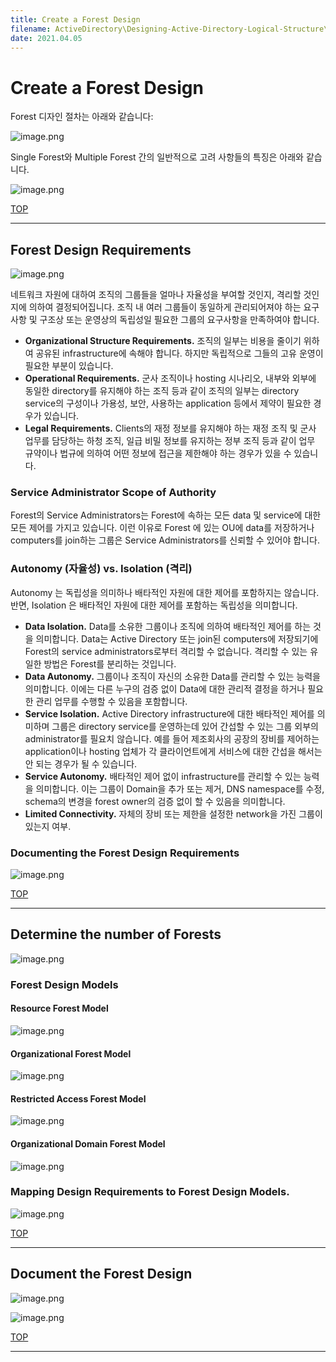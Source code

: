 ```yaml
---
title: Create a Forest Design
filename: ActiveDirectory\Designing-Active-Directory-Logical-Structure\Create-a-Forest-Design.md
date: 2021.04.05
---
```


# Create a Forest Design

Forest 디자인 절차는 아래와 같습니다:

![image.png](https://github.com/kj-park/Tech/blob/main/ActiveDirectory/.media/image-5c28d801-ec04-485d-bda5-45576fc37eae.png?raw=true)

Single Forest와 Multiple Forest 간의 일반적으로 고려 사항들의 특징은 아래와 같습니다.

![image.png](https://github.com/kj-park/Tech/blob/main/ActiveDirectory/.media/image-7ccc33f2-de43-4c19-8201-b23fd5d9cdae.png?raw=true)

[TOP](#Create-a-Forest-Design)

---

## Forest Design Requirements

![image.png](https://github.com/kj-park/Tech/blob/main/ActiveDirectory/.media/image-1707f09b-db53-42ad-8abf-c4ff3c0bef59.png?raw=true)

네트워크 자원에 대하여 조직의 그룹들을 얼마나 자율성을 부여할 것인지, 격리할 것인지에 의하여 결정되어집니다. 조직 내 여러 그룹들이 동일하게 관리되어져야 하는 요구사항 및 구조상 또는 운영상의 독립성일 필요한 그룹의 요구사항을 만족하여야 합니다.

- **Organizational Structure Requirements.**  조직의 일부는 비용을 줄이기 위하여 공유된 infrastructure에 속해야 합니다. 하지만 독립적으로 그들의 고유 운영이 필요한 부분이 있습니다.
- **Operational Requirements.**  군사 조직이나 hosting 시나리오, 내부와 외부에 동일한 directory를 유지해야 하는 조직 등과 같이 조직의 일부는 directory service의 구성이나 가용성, 보안, 사용하는 application 등에서 제약이 필요한 경우가 있습니다.
- **Legal Requirements.**  Clients의 재정 정보를 유지해야 하는 재정 조직 및 군사 업무를 담당하는 하청 조직, 일급 비밀 정보를 유지하는 정부 조직 등과 같이 업무 규약이나 법규에 의하여 어떤 정보에 접근을 제한해야 하는 경우가 있을 수 있습니다.

### Service Administrator Scope of Authority

Forest의 Service Administrators는 Forest에 속하는 모든 data 및 service에 대한 모든 제어를 가지고 있습니다. 이런 이유로 Forest 에 있는 OU에 data를 저장하거나 computers를 join하는 그룹은 Service Administrators를 신뢰할 수 있어야 합니다.

### Autonomy (자율성) vs. Isolation (격리)

Autonomy 는 독립성을 의미하나 배타적인 자원에 대한 제어를 포함하지는 않습니다. 반면, Isolation 은 배타적인 자원에 대한 제어를 포함하는 독립성을 의미합니다.

- **Data Isolation.**  Data를 소유한 그룹이나 조직에 의하여 배타적인 제어를 하는 것을 의미합니다. Data는 Active Directory 또는 join된 computers에 저장되기에 Forest의 service administrators로부터 격리할 수 없습니다. 격리할 수 있는 유일한 방법은 Forest를 분리하는 것입니다.
- **Data Autonomy.**  그룹이나 조직이 자신의 소유한 Data를 관리할 수 있는 능력을 의미합니다. 이에는 다른 누구의 검증 없이 Data에 대한 관리적 결정을 하거나 필요한 관리 업무를 수행할 수 있음을 포함합니다.
- **Service Isolation.**  Active Directory infrastructure에 대한 배타적인 제어를 의미하며 그룹은 directory service를 운영하는데 있어 간섭할 수 있는 그룹 외부의 administrator를 필요치 않습니다. 예를 들어 제조회사의 공장의 장비를 제어하는 application이나 hosting 업체가 각 클라이언트에게 서비스에 대한 간섭을 해서는 안 되는 경우가 될 수 있습니다. 
- **Service Autonomy.**  배타적인 제어 없이 infrastructure를 관리할 수 있는 능력을 의미합니다. 이는 그룹이 Domain을 추가 또는 제거, DNS namespace를 수정, schema의 변경을 forest owner의 검증 없이 할 수 있음을 의미합니다.
- **Limited Connectivity.**  자체의 장비 또는 제한을 설정한 network을 가진 그룹이 있는지 여부.

### Documenting the Forest Design Requirements

![image.png](https://github.com/kj-park/Tech/blob/main/ActiveDirectory/.media/image-4d51e671-c5e1-44ef-927e-757526c6959d.png?raw=true)

[TOP](#Create-a-Forest-Design)

---

## Determine the number of Forests

![image.png](https://github.com/kj-park/Tech/blob/main/ActiveDirectory/.media/image-c8224f3d-742d-43c4-86fb-a84c2808a7c9.png?raw=true)

### Forest Design Models

#### Resource Forest Model

![image.png](https://github.com/kj-park/Tech/blob/main/ActiveDirectory/.media/image-f1a80a8d-0f71-4f19-915b-ffaa65bd6343.png?raw=true)

#### Organizational Forest Model

![image.png](https://github.com/kj-park/Tech/blob/main/ActiveDirectory/.media/image-f00a7a1b-760c-49e0-9581-d752d6c78aff.png?raw=true)

#### Restricted Access Forest Model

![image.png](https://github.com/kj-park/Tech/blob/main/ActiveDirectory/.media/image-2cdd6f83-52de-47fb-beb8-7626d3e51a82.png?raw=true)

#### Organizational Domain Forest Model

![image.png](https://github.com/kj-park/Tech/blob/main/ActiveDirectory/.media/image-b121a411-9c08-4883-bc45-7a3a0043ace4.png?raw=true)

### Mapping Design Requirements to Forest Design Models.

![image.png](https://github.com/kj-park/Tech/blob/main/ActiveDirectory/.media/image-6f7c39cd-d895-40ea-985d-9d51d5b3930e.png?raw=true)

[TOP](#Create-a-Forest-Design)

---

## Document the Forest Design

![image.png](https://github.com/kj-park/Tech/blob/main/ActiveDirectory/.media/image-74b289f6-20e3-4a0b-87d3-e93c6194170e.png?raw=true)

![image.png](https://github.com/kj-park/Tech/blob/main/ActiveDirectory/.media/image-0616cf56-b956-49f4-a637-97d4de3e4779.png?raw=true)

[TOP](#Create-a-Forest-Design)

---
